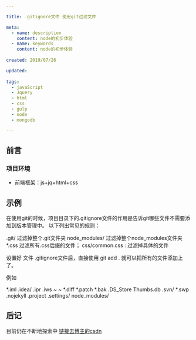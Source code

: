 ```yaml
---

title: .gitignore文件 使用git过滤文件

meta:
  - name: description
    content: node的初步体验
  - name: keywords
	content: node的初步体验
	
created: 2019/07/26

updated: 
 
tags:
  - javaScript
  - Jquery
  - html
  - css
  - gulp
  - node
  - mongodb

---
```


## 前言

### 项目环境
- 前端框架：js+jq+html+css

## 示例
在使用git的时候，项目目录下的.gitignore文件的作用是告诉git哪些文件不需要添加到版本管理中。 
以下列出常见的规则：

.git/               过滤掉整个.git文件夹
node_modules/  过滤掉整个node_modules文件夹
*.css                 过滤所有.css后缀的文件；
css/common.css :   过滤掉具体的文件


设置好 文件 .gitignore文件后，直接使用  git  add . 就可以把所有的文件添加上了。


例如

*.iml
.idea/
.ipr
.iws
*~
~*
*.diff
*.patch
*.bak
.DS_Store
Thumbs.db
.svn/
*.swp
.nojekyll
.project
.settings/
node_modules/


## 后记
目前仍在不断地探索中
[链接去博主的csdn](https://blog.csdn.net/mlonly)              



